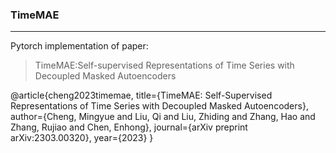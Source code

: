 ### TimeMAE

---

Pytorch implementation of paper:

> TimeMAE:Self-supervised Representations of Time Series with Decoupled Masked Autoencoders

@article{cheng2023timemae,
  title={TimeMAE: Self-Supervised Representations of Time Series with Decoupled Masked Autoencoders},
  author={Cheng, Mingyue and Liu, Qi and Liu, Zhiding and Zhang, Hao and Zhang, Rujiao and Chen, Enhong},
  journal={arXiv preprint arXiv:2303.00320},
  year={2023}
}

